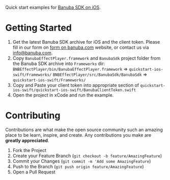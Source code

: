 Quick start examples for [Banuba SDK on iOS](https://docs.banuba.com/docs/ios/ios_getting_started).

# Getting Started

1. Get the latest Banuba SDK archive for iOS and the client token. Please fill in our form on [form on banuba.com](https://www.banuba.com/face-filters-sdk) website, or contact us via [info@banuba.com](mailto:info@banuba.com).
2. Copy `BanubaEffectPlayer.framework` and `BanubaSdk` project folder from the Banuba SDK archive into `Frameworks` dir:
    `BNBEffectPlayer/bin/BanubaEffectPlayer.framework` => `quickstart-ios-swift/Frameworks/`
    `BNBEffectPlayer/src/BanubaSdk/BanubaSdk` => `quickstart-ios-swift/Frameworks/`
3. Copy and Paste your client token into appropriate section of `quickstart-ios-swift/quickstart-ios-swift/BanubaClientToken.swift`
4. Open the project in xCode and run the example.

# Contributing

Contributions are what make the open source community such an amazing place to be learn, inspire, and create. Any contributions you make are **greatly appreciated**.

1. Fork the Project
2. Create your Feature Branch (`git checkout -b feature/AmazingFeature`)
3. Commit your Changes (`git commit -m 'Add some AmazingFeature`)
4. Push to the Branch (`git push origin feature/AmazingFeature`)
5. Open a Pull Request
